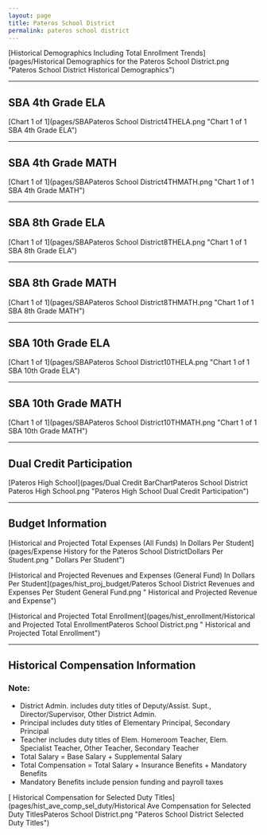 ```yaml
---
layout: page
title: Pateros School District
permalink: pateros school district
---
```



[Historical Demographics Including Total Enrollment Trends](pages/Historical Demographics for the Pateros School District.png "Pateros School District Historical Demographics")

___

## SBA 4th Grade ELA

[Chart 1 of 1](pages/SBAPateros School District4THELA.png "Chart 1 of 1 SBA 4th Grade ELA")


___

## SBA 4th Grade MATH

[Chart 1 of 1](pages/SBAPateros School District4THMATH.png "Chart 1 of 1 SBA 4th Grade MATH")


___

## SBA 8th Grade ELA

[Chart 1 of 1](pages/SBAPateros School District8THELA.png "Chart 1 of 1 SBA 8th Grade ELA")


___

## SBA 8th Grade MATH

[Chart 1 of 1](pages/SBAPateros School District8THMATH.png "Chart 1 of 1 SBA 8th Grade MATH")


___

## SBA 10th Grade ELA

[Chart 1 of 1](pages/SBAPateros School District10THELA.png "Chart 1 of 1 SBA 10th Grade ELA")


___

## SBA 10th Grade MATH

[Chart 1 of 1](pages/SBAPateros School District10THMATH.png "Chart 1 of 1 SBA 10th Grade MATH")


___

## Dual Credit Participation

[Pateros High School](pages/Dual Credit BarChartPateros School District Pateros High School.png "Pateros High School Dual Credit Participation")


___

## Budget Information

[Historical and Projected Total Expenses (All Funds) In Dollars Per Student](pages/Expense History for the Pateros School DistrictDollars Per Student.png " Dollars Per Student")

[Historical and Projected Revenues and Expenses (General Fund) In Dollars Per Student](pages/hist_proj_budget/Pateros School District Revenues and Expenses Per Student General Fund.png " Historical and Projected Revenue and Expense")

[Historical and Projected Total Enrollment](pages/hist_enrollment/Historical and Projected Total EnrollmentPateros School District.png " Historical and Projected Total Enrollment")


___

## Historical Compensation Information
### Note:
- District Admin. includes duty titles of Deputy/Assist. Supt., Director/Supervisor, Other District Admin.
- Principal includes duty titles of Elementary Principal, Secondary Principal
- Teacher includes duty titles of Elem. Homeroom Teacher, Elem. Specialist Teacher, Other Teacher, Secondary Teacher
- Total Salary = Base Salary + Supplemental Salary
- Total Compensation = Total Salary + Insurance Benefits + Mandatory Benefits
- Mandatory Benefits include pension funding and payroll taxes

[ Historical Compensation for Selected Duty Titles](pages/hist_ave_comp_sel_duty/Historical Ave Compensation for Selected Duty TitlesPateros School District.png "Pateros School District Selected Duty Titles")

